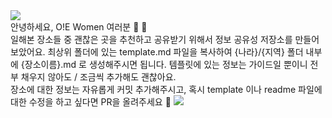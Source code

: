 <img src="https://capsule-render.vercel.app/api?type=waving&color=FA7070&text=Working%20Space&fontAlign=72&fontSize=60&fontAlignY=80&fontColor=F9EFDB" />

<br>
안녕하세요, O!E Women 여러분 🫡 💛

<br>
일해본 장소들 중 괜찮은 곳을 추천하고 공유받기 위해서 정보 공유성 저장소를 만들어 보았어요.
최상위 폴더에 있는 template.md 파일을 복사하여 {나라}/{지역} 폴더 내부에 {장소이름}.md 로 생성해주시면 됩니다. 템플릿에 있는 정보는 가이드일 뿐이니 전부 채우지 않아도 / 조금씩 추가해도 괜찮아요.

<br>
장소에 대한 정보는 자유롭게 커밋 추가해주시고, 혹시 template 이나 readme 파일에 대한 수정을 하고 싶다면 PR을 올려주세요 👏



<img src="https://capsule-render.vercel.app/api?type=waving&color=FA7070&section=footer&text=from.O!E%20Women&fontAlign=89&fontAlignY=30&fontSize=20&fontColor=F9EFDB" />
